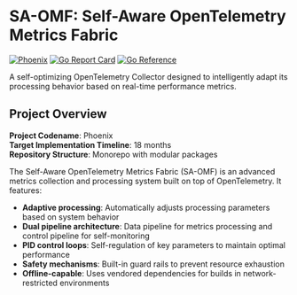 # SA-OMF: Self-Aware OpenTelemetry Metrics Fabric

[![Phoenix](https://github.com/yourorg/sa-omf/actions/workflows/workflow.yml/badge.svg)](https://github.com/yourorg/sa-omf/actions/workflows/workflow.yml)
[![Go Report Card](https://goreportcard.com/badge/github.com/yourorg/sa-omf)](https://goreportcard.com/report/github.com/yourorg/sa-omf)
[![Go Reference](https://pkg.go.dev/badge/github.com/yourorg/sa-omf.svg)](https://pkg.go.dev/github.com/yourorg/sa-omf)

A self-optimizing OpenTelemetry Collector designed to intelligently adapt its processing behavior based on real-time performance metrics.

## Project Overview

**Project Codename**: Phoenix  
**Target Implementation Timeline**: 18 months  
**Repository Structure**: Monorepo with modular packages  

The Self-Aware OpenTelemetry Metrics Fabric (SA-OMF) is an advanced metrics collection and processing system built on top of OpenTelemetry. It features:

- **Adaptive processing**: Automatically adjusts processing parameters based on system behavior
- **Dual pipeline architecture**: Data pipeline for metrics processing and control pipeline for self-monitoring
- **PID control loops**: Self-regulation of key parameters to maintain optimal performance
- **Safety mechanisms**: Built-in guard rails to prevent resource exhaustion
- **Offline-capable**: Uses vendored dependencies for builds in network-restricted environments
